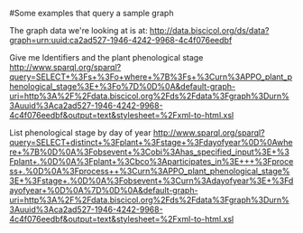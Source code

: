 #Some examples that query a sample graph

The graph data we're looking at is at:
http://data.biscicol.org/ds/data?graph=urn:uuid:ca2ad527-1946-4242-9968-4c4f076eedbf


Give me  Identifiers and the plant phenological stage
http://www.sparql.org/sparql?query=SELECT+%3Fs+%3Fo+where+%7B%3Fs+%3Curn%3APPO_plant_phenological_stage%3E+%3Fo%7D%0D%0A&default-graph-uri=http%3A%2F%2Fdata.biscicol.org%2Fds%2Fdata%3Fgraph%3Durn%3Auuid%3Aca2ad527-1946-4242-9968-4c4f076eedbf&output=text&stylesheet=%2Fxml-to-html.xsl

List phenological stage by day of year
http://www.sparql.org/sparql?query=SELECT+distinct+%3Fplant+%3Fstage+%3Fdayofyear%0D%0Awhere+%7B%0D%0A%3Fobsevent+%3Cobi%3Ahas_specified_input%3E+%3Fplant+.%0D%0A%3Fplant+%3Cbco%3Aparticipates_in%3E+++%3Fprocess+.%0D%0A%3Fprocess++%3Curn%3APPO_plant_phenological_stage%3E+%3Fstage+.%0D%0A%3Fobsevent+%3Curn%3Adayofyear%3E+%3Fdayofyear+%0D%0A%7D%0D%0A&default-graph-uri=http%3A%2F%2Fdata.biscicol.org%2Fds%2Fdata%3Fgraph%3Durn%3Auuid%3Aca2ad527-1946-4242-9968-4c4f076eedbf&output=text&stylesheet=%2Fxml-to-html.xsl

